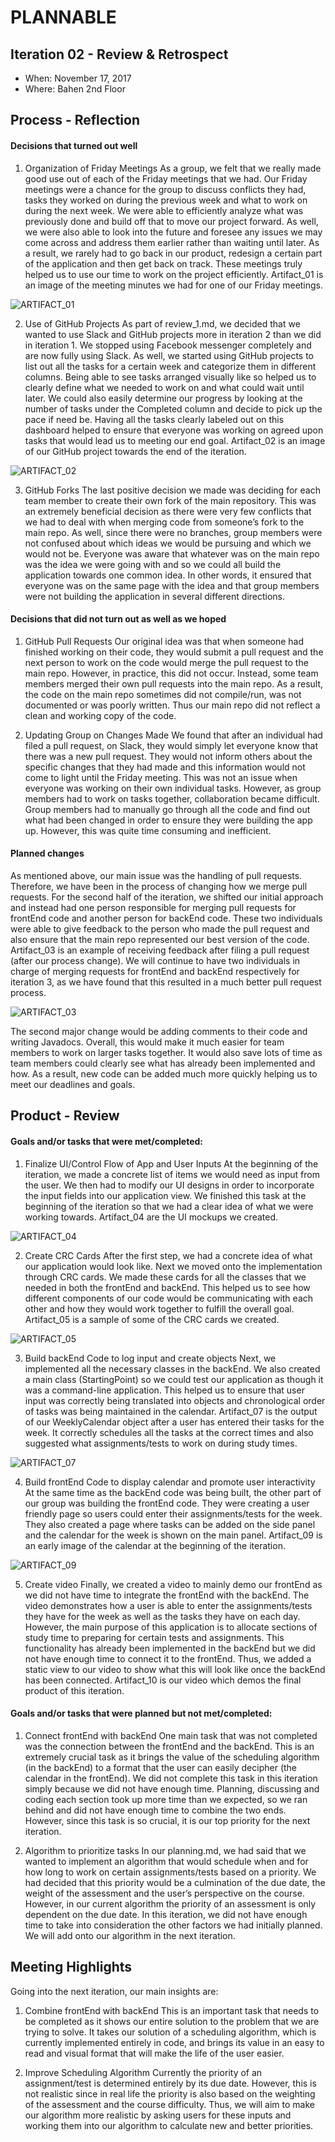 # PLANNABLE

## Iteration 02 - Review & Retrospect

 * When: November 17, 2017
 * Where: Bahen 2nd Floor

## Process - Reflection

#### Decisions that turned out well

1) Organization of Friday Meetings
As a group, we felt that we really made good use out of each of the Friday meetings that we had. Our Friday meetings were a chance for the group to discuss conflicts they had, tasks they worked on during the previous week and what to work on during the next week. We were able to efficiently analyze what was previously done and build off that to move our project forward. As well, we were also able to look into the future and foresee any issues we may come across and address them earlier rather than waiting until later. As a result, we rarely had to go back in our product, redesign a certain part of the application and then get back on track. These meetings truly helped us to use our time to work on the project efficiently. Artifact_01 is an image of the meeting minutes we had for one of our Friday meetings.

![ARTIFACT_01](/deliverables/images/deliverable_2/Artifact_01.jpg)

2) Use of GitHub Projects
As part of review_1.md, we decided that we wanted to use Slack and GitHub projects more in iteration 2 than we did in iteration 1. We stopped using Facebook messenger completely and are now fully using Slack. As well, we started using GitHub projects to list out all the tasks for a certain week and categorize them in different columns. Being able to see tasks arranged visually like so helped us to clearly define what we needed to work on and what could wait until later. We could also easily determine our progress by looking at the number of tasks under the Completed column and decide to pick up the pace if need be. Having all the tasks clearly labeled out on this dashboard helped to ensure that everyone was working on agreed upon tasks that would lead us to meeting our end goal. Artifact_02 is an image of our GitHub project towards the end of the iteration.

![ARTIFACT_02](/deliverables/images/deliverable_2/Artifact_02.jpg)

3) GitHub Forks
The last positive decision we made was deciding for each team member to create their own fork of the main repository. This was an extremely beneficial decision as there were very few conflicts that we had to deal with when merging code from someone’s fork to the main repo. As well, since there were no branches, group members were not confused about which ideas we would be pursuing and which we would not be. Everyone was aware that whatever was on the main repo was the idea we were going with and so we could all build the application towards one common idea. In other words, it ensured that everyone was on the same page with the idea and that group members were not building the application in several different directions.

#### Decisions that did not turn out as well as we hoped

1) GitHub Pull Requests
Our original idea was that when someone had finished working on their code, they would submit a pull request and the next person to work on the code would merge the pull request to the main repo. However, in practice, this did not occur. Instead, some team members merged their own pull requests into the main repo. As a result, the code on the main repo sometimes did not compile/run, was not documented or was poorly written. Thus our main repo did not reflect a clean and working copy of the code. 

2) Updating Group on Changes Made
We found that after an individual had filed a pull request, on Slack, they would simply let everyone know that there was a new pull request. They would not inform others about the specific changes that they had made and this information would not come to light until the Friday meeting. This was not an issue when everyone was working on their own individual tasks. However, as group members had to work on tasks together, collaboration became difficult. Group members had to manually go through all the code and find out what had been changed in order to ensure they were building the app up. However, this was quite time consuming and inefficient.

#### Planned changes

As mentioned above, our main issue was the handling of pull requests. Therefore, we have been in the process of changing how we merge pull requests. For the second half of the iteration, we shifted our initial approach and instead had one person responsible for merging pull requests for frontEnd code and another person for backEnd code. These two individuals were able to give feedback to the person who made the pull request and also ensure that the main repo represented our best version of the code.   Artifact_03 is an example of receiving feedback after filing a pull request (after our process change).  We will continue to have two individuals in charge of merging requests for frontEnd and backEnd respectively for iteration 3, as we have found that this resulted in a much better pull request process.

![ARTIFACT_03](/deliverables/images/deliverable_2/Artifact_03.jpg)

The second major change would be adding comments to their code and writing Javadocs. Overall, this would make it much easier for team members to work on larger tasks together. It would also save lots of time as team members could clearly see what has already been implemented and how. As a result, new code can be added much more quickly helping us to meet our deadlines and goals.

## Product - Review

#### Goals and/or tasks that were met/completed:

1. Finalize UI/Control Flow of App and User Inputs
At the beginning of the iteration, we made a concrete list of items we would need as input from the user. We then had to modify our UI designs in order to incorporate the input fields into our application view. We finished this task at the beginning of the iteration so that we had a clear idea of what we were working towards. Artifact_04 are the UI mockups we created. 

![ARTIFACT_04](/deliverables/images/deliverable_2/Artifact_04.jpg)

2. Create CRC Cards
After the first step, we had a concrete idea of what our application would look like. Next we moved onto the implementation through CRC cards. We made these cards for all the classes that we needed in both the frontEnd and backEnd. This helped us to see how different components of our code would be communicating with each other and how they would work together to fulfill the overall goal. Artifact_05 is a sample of some of the CRC cards we created. 

![ARTIFACT_05](/deliverables/images/deliverable_2/Artifact_05.jpg)

3. Build backEnd Code to log input and create objects
Next, we implemented all the necessary classes in the backEnd. We also created a main class (StartingPoint) so we could test our application as though it was a command-line application. This helped us to ensure that user input was correctly being translated into objects and chronological order of tasks was being maintained in the calendar. Artifact_07 is the output of our WeeklyCalendar object after a user has entered their tasks for the week. It correctly schedules all the tasks at the correct times and also suggested what assignments/tests to work on during study times.

![ARTIFACT_07](/deliverables/images/deliverable_2/Artifact_07.jpg)

4. Build frontEnd Code to display calendar and promote user interactivity
At the same time as the backEnd code was being built, the other part of our group was building the frontEnd code. They were creating a user friendly page so users could enter their assignments/tests for the week. They also created a page where tasks can be added on the side panel and the calendar for the week is shown on the main panel. Artifact_09 is an early image of the calendar at the beginning of the iteration. 

![ARTIFACT_09](/deliverables/images/deliverable_2/Artifact_09.jpg)

5. Create video 
Finally, we created a video to mainly demo our frontEnd as we did not have time to integrate the frontEnd with the backEnd. The video demonstrates how a user is able to enter the assignments/tests they have for the week as well as the tasks they have on each day. However, the main purpose of this application is to allocate sections of study time to preparing for certain tests and assignments. This functionality has already been implemented in the backEnd but we did not have enough time to connect it to the frontEnd. Thus, we added a static view to our video to show what this will look like once the backEnd has been connected. Artifact_10 is our video which demos the final product of this iteration.

#### Goals and/or tasks that were planned but not met/completed:

1. Connect frontEnd with backEnd
One main task that was not completed was the connection between the frontEnd and the backEnd. This is an extremely crucial task as it brings the value of the scheduling algorithm (in the backEnd) to a format that the user can easily decipher (the calendar in the frontEnd). We did not complete this task in this iteration simply because we did not have enough time. Planning, discussing and coding each section took up more time than we expected, so we ran behind and did not have enough time to combine the two ends. However, since this task is so crucial, it is our top priority for the next iteration. 

2. Algorithm to prioritize tasks
In our planning.md, we had said that we wanted to implement an algorithm that would schedule when and for how long to work on certain assignments/tests based on a priority. We had decided that this priority would be a culmination of the due date, the weight of the assessment and the user’s perspective on the course. However, in our current algorithm the priority of an assessment is only dependent on the due date. In this iteration, we did not have enough time to take into consideration the other factors we had initially planned. We will add onto our algorithm in the next iteration.

## Meeting Highlights

Going into the next iteration, our main insights are:

1. Combine frontEnd with backEnd
This is an important task that needs to be completed as it shows our entire solution to the problem that we are trying to solve. It takes our solution of a scheduling algorithm, which is currently implemented entirely in code, and brings its value in an easy to read and visual format that will make the life of the user easier. 

2. Improve Scheduling Algorithm
Currently the priority of an assignment/test is determined entirely by its due date. However, this is not realistic since in real life the priority is also based on the weighting of the assessment and the course difficulty. Thus, we will aim to make our algorithm more realistic by asking users for these inputs and working them into our algorithm to calculate new and better priorities. 
